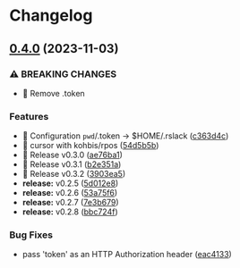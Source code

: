 # Changelog

## [0.4.0](https://github.com/kohbis/rslack/compare/v0.3.3...v0.4.0) (2023-11-03)


### ⚠ BREAKING CHANGES

* 🧨 Remove .token

### Features

* 🎸 Configuration `pwd`/.token -&gt; $HOME/.rslack ([c363d4c](https://github.com/kohbis/rslack/commit/c363d4cdbf396d1397c6e9a9630e98d07bb6976e))
* 🎸 cursor with kohbis/rpos ([54d5b5b](https://github.com/kohbis/rslack/commit/54d5b5b8baa7c7e23b317df0bf3e57cc2f68d688))
* 🎸 Release v0.3.0 ([ae76ba1](https://github.com/kohbis/rslack/commit/ae76ba180f7c89d9c7132a387533d230a2b0b24a))
* 🎸 Release v0.3.1 ([b2e351a](https://github.com/kohbis/rslack/commit/b2e351a88809345550055def27a5c8524f9b2599))
* 🎸 Release v0.3.2 ([3903ea5](https://github.com/kohbis/rslack/commit/3903ea5d45f4f8a147017432b78391e0fe5db369))
* **release:** v0.2.5 ([5d012e8](https://github.com/kohbis/rslack/commit/5d012e8e3c91c2fb11a88899ec8479fbe7925a2d))
* **release:** v0.2.6 ([53a75f6](https://github.com/kohbis/rslack/commit/53a75f67f0c0859886571b8e772f961b142e0ae5))
* **release:** v0.2.7 ([7e3b679](https://github.com/kohbis/rslack/commit/7e3b679c1af3f4e81d37056925829eae1a06b59c))
* **release:** v0.2.8 ([bbc724f](https://github.com/kohbis/rslack/commit/bbc724f04b2dce832f428492a5d589b78d5947d6))


### Bug Fixes

* pass 'token' as an HTTP Authorization header ([eac4133](https://github.com/kohbis/rslack/commit/eac4133b10a8a5b5b1d357cdc1f300b0ea043fd2))
